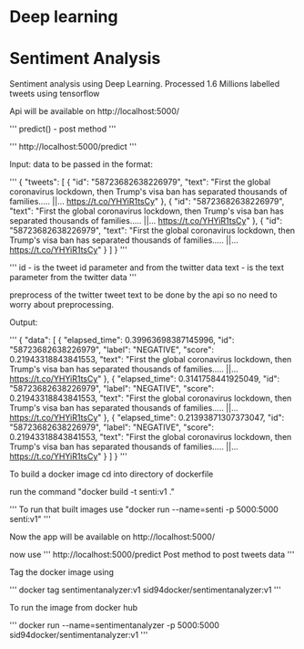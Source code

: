 # Deep learning


# Sentiment Analysis

Sentiment analysis using Deep Learning. Processed 1.6 Millions labelled tweets using tensorflow

Api will be available on http://localhost:5000/

'''
predict() - post method
'''

'''
http://localhost:5000/predict 
'''

Input: 
data to be passed in the format:

'''
{
	"tweets": [
		{
			"id": "58723682638226979",
			"text": "First the global coronavirus lockdown, then Trump's visa ban has separated thousands of families..... ||… https://t.co/YHYiR1tsCy"
		},
		{
			"id": "58723682638226979",
			"text": "First the global coronavirus lockdown, then Trump's visa ban has separated thousands of families..... ||… https://t.co/YHYiR1tsCy"
		},
		{
			"id": "58723682638226979",
			"text": "First the global coronavirus lockdown, then Trump's visa ban has separated thousands of families..... ||… https://t.co/YHYiR1tsCy"
		}
	]
}
'''

'''
id - is the tweet id parameter and from the twitter data
text - is the text parameter from the twitter data
'''

preprocess of the twitter tweet text to be done by the api so no need to worry about preprocessing.

Output: 

'''
{
    "data": [
        {
            "elapsed_time": 0.39963698387145996,
            "id": "58723682638226979",
            "label": "NEGATIVE",
            "score": 0.21943318843841553,
            "text": "First the global coronavirus lockdown, then Trump's visa ban has separated thousands of families..... ||… https://t.co/YHYiR1tsCy"
        },
        {
            "elapsed_time": 0.3141758441925049,
            "id": "58723682638226979",
            "label": "NEGATIVE",
            "score": 0.21943318843841553,
            "text": "First the global coronavirus lockdown, then Trump's visa ban has separated thousands of families..... ||… https://t.co/YHYiR1tsCy"
        },
        {
            "elapsed_time": 0.21393871307373047,
            "id": "58723682638226979",
            "label": "NEGATIVE",
            "score": 0.21943318843841553,
            "text": "First the global coronavirus lockdown, then Trump's visa ban has separated thousands of families..... ||… https://t.co/YHYiR1tsCy"
        }
    ]
}
'''

To build a docker image cd into directory of dockerfile

run the command "docker build -t senti:v1 ."

'''
To run that built images use "docker run --name=senti -p 5000:5000 senti:v1" 
'''

Now the app will be available on http://localhost:5000/

now use
'''
http://localhost:5000/predict  Post method to post tweets data
'''



Tag the docker image using

'''
docker tag sentimentanalyzer:v1 sid94docker/sentimentanalyzer:v1
'''

To run the image from docker hub

'''
docker run --name=sentimentanalyzer -p 5000:5000 sid94docker/sentimentanalyzer:v1
'''

